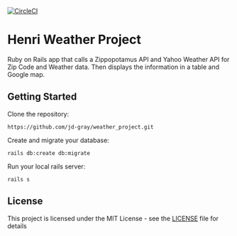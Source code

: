 [![CircleCI](https://circleci.com/gh/jd-gray/weather_project.svg?style=svg&circle-token=1aa952016bf25855903d14007b2558e588aaaf0c)](https://circleci.com/gh/jd-gray/weather_project)

# Henri Weather Project

Ruby on Rails app that calls a Zippopotamus API and Yahoo Weather API for Zip Code and Weather data. Then displays the information in a table and Google map.

## Getting Started

Clone the repository:

```
https://github.com/jd-gray/weather_project.git
```

Create and migrate your database:

``` 
rails db:create db:migrate
```

Run your local rails server:

```
rails s
```

## License

This project is licensed under the MIT License - see the [LICENSE](LICENSE) file for details
